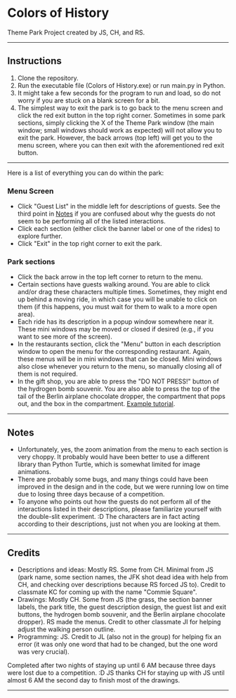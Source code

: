 # Colors of History
Theme Park Project created by JS, CH, and RS.
***
## Instructions
1. Clone the repository.
2. Run the executable file (Colors of History.exe) or run main.py in Python.
3. It might take a few seconds for the program to run and load, so do not worry if you are stuck on a blank screen for a bit.
4. The simplest way to exit the park is to go back to the menu screen and click the red exit button in the top right corner. Sometimes in some park sections, simply clicking the X of the Theme Park window (the main window; small windows should work as expected) will not allow you to exit the park. However, the back arrows (top left) will get you to the menu screen, where you can then exit with the aforementioned red exit button.
***
Here is a list of everything you can do within the park:
### Menu Screen
- Click "Guest List" in the middle left for descriptions of guests. See the third point in [Notes](#Notes) if you are confused about why the guests do not seem to be performing all of the listed interactions.
- Click each section (either click the banner label or one of the rides) to explore further.
- Click "Exit" in the top right corner to exit the park.

### Park sections
- Click the back arrow in the top left corner to return to the menu.
- Certain sections have guests walking around. You are able to click and/or drag these characters multiple times. Sometimes, they might end up behind a moving ride, in which case you will be unable to click on them (if this happens, you must wait for them to walk to a more open area).
- Each ride has its description in a popup window somewhere near it. These mini windows may be moved or closed if desired (e.g., if you want to see more of the screen).
- In the restaurants section, click the "Menu" button in each description window to open the menu for the corresponding restaurant. Again, these menus will be in mini windows that can be closed. Mini windows also close whenever you return to the menu, so manually closing all of them is not required.
- In the gift shop, you are able to press the "DO NOT PRESS!" button of the hydrogen bomb souvenir. You are also able to press the top of the tail of the Berlin airplane chocolate dropper, the compartment that pops out, and the box in the compartment. [Example tutorial](https://gyazo.com/a03f027e5d284eac6a46631a76c16502).

***

## Notes
- Unfortunately, yes, the zoom animation from the menu to each section is very choppy. It probably would have been better to use a different library than Python Turtle, which is somewhat limited for image animations.
- There are probably some bugs, and many things could have been improved in the design and in the code, but we were running low on time due to losing three days because of a competition.
- To anyone who points out how the guests do not perform all of the interactions listed in their descriptions, please familiarize yourself with the double-slit experiment. :D The characters are in fact acting according to their descriptions, just not when you are looking at them.

***

## Credits
- Descriptions and ideas: Mostly RS. Some from CH. Minimal from JS (park name, some section names, the JFK shot dead idea with help from CH, and checking over descriptions because RS forced JS to). Credit to classmate KC for coming up with the name "Commie Square".
- Drawings: Mostly CH. Some from JS (the grass, the section banner labels, the park title, the guest description design, the guest list and exit buttons, the hydrogen bomb souvenir, and the Berlin airplane chocolate dropper). RS made the menus. Credit to other classmate JI for helping adjust the walking person outline.
- Programming: JS. Credit to JL (also not in the group) for helping fix an error (it was only one word that had to be changed, but the one word was very crucial).

Completed after two nights of staying up until 6 AM because three days were lost due to a competition. :D JS thanks CH for staying up with JS until almost 6 AM the second day to finish most of the drawings.

***
